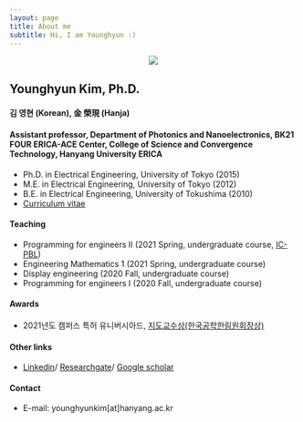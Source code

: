 ```yaml
---
layout: page
title: About me
subtitle: Hi, I am Younghyun :)
---
```


<p align="center"><img src="https://user-images.githubusercontent.com/32427749/130535244-3c8956f4-23e3-4b1b-92f9-a2343ab566b3.png"></p>

## Younghyun Kim, Ph.D.
#### 김 영현 (Korean), 金 榮現 (Hanja)
#### Assistant professor, Department of Photonics and Nanoelectronics, BK21 FOUR ERICA-ACE Center, College of Science and Convergence Technology, Hanyang University ERICA
- Ph.D. in Electrical Engineering, University of Tokyo (2015)
- M.E. in Electrical Engineering, University of Tokyo (2012) 
- B.E. in Electrical Engineering, University of Tokushima (2010)
- [Curriculum vitae](https://yh2424.github.io/cv)

#### Teaching
- Programming for engineers II (2021 Spring, undergraduate course, [IC-PBL](http://pbl.hanyang.ac.kr/))
- Engineering Mathematics 1 (2021 Spring, undergraduate course)
- Display engineering (2020 Fall, undergraduate course)
- Programming for engineers I (2020 Fall, undergraduate course)

#### Awards
- 2021년도 캠퍼스 특허 유니버시아드, [지도교수상(한국공학한림원회장상)]() 

#### Other links
- [Linkedin](https://www.linkedin.com/in/younghyun-kim-6806b5119)/  [Researchgate](https://www.researchgate.net/profile/Younghyun_Kim4)/ [Google scholar](https://scholar.google.com/citations?user=-X-RZCgAAAAJ&hl=en)

#### Contact
- E-mail: younghyunkim[at]hanyang.ac.kr

<!--- 
![image](https://user-images.githubusercontent.com/32427749/127579757-95fe1d97-7820-4485-acfe-42483abd727e.png)
![image](https://user-images.githubusercontent.com/32427749/130535244-3c8956f4-23e3-4b1b-92f9-a2343ab566b3.png)
--->